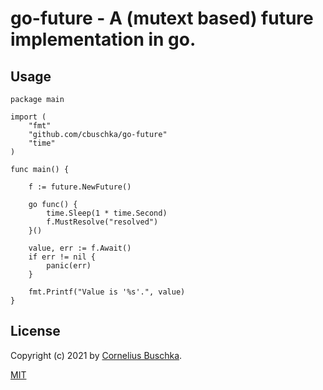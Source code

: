 # go-future - A (mutext based) future implementation in go.

## Usage
```
package main

import (
	"fmt"
	"github.com/cbuschka/go-future"
	"time"
)

func main() {

	f := future.NewFuture()

	go func() {
		time.Sleep(1 * time.Second)
		f.MustResolve("resolved")
	}()

	value, err := f.Await()
	if err != nil {
		panic(err)
	}

	fmt.Printf("Value is '%s'.", value)
}
```

## License
Copyright (c) 2021 by [Cornelius Buschka](https://github.com/cbuschka).

[MIT](./license.txt)
